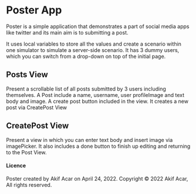 # Poster App

Poster is a simple application that demonstrates a part of social media apps like twitter and its main aim is to submitting a post.

It uses local variables to store all the values and create a scenario within one simulator to simulate a server-side scenario. It has 3 dummy users, which you can switch from a drop-down on top of the initial page.

## Posts View
Present a scrollable list of all posts submitted by 3 users including themselves. A Post include a name, username, user profileImage and text body and image. A create post button included in the view. It creates a new post via CreatePost View

## CreatePost View
Present a view in which you can enter text body and insert image via imagePicker. It also includes a done button to finish up editing and returning to the Post View.

#### Licence

Poster created by Akif Acar on April 24, 2022.
Copyright © 2022 Akif Acar, All rights reserved.


